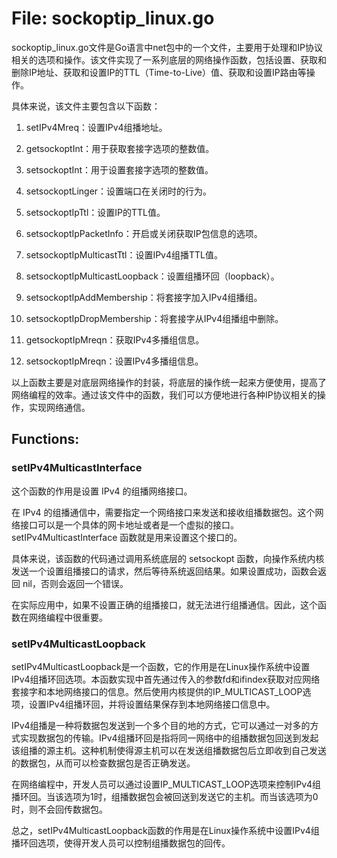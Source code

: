 # File: sockoptip_linux.go

sockoptip_linux.go文件是Go语言中net包中的一个文件，主要用于处理和IP协议相关的选项和操作。该文件实现了一系列底层的网络操作函数，包括设置、获取和删除IP地址、获取和设置IP的TTL（Time-to-Live）值、获取和设置IP路由等操作。

具体来说，该文件主要包含以下函数：

1. setIPv4Mreq：设置IPv4组播地址。

2. getsockoptInt：用于获取套接字选项的整数值。

3. setsockoptInt：用于设置套接字选项的整数值。

4. setsockoptLinger：设置端口在关闭时的行为。

5. setsockoptIpTtl：设置IP的TTL值。

6. setsockoptIpPacketInfo：开启或关闭获取IP包信息的选项。

7. setsockoptIpMulticastTtl：设置IPv4组播TTL值。

8. setsockoptIpMulticastLoopback：设置组播环回（loopback）。

9. setsockoptIpAddMembership：将套接字加入IPv4组播组。

10. setsockoptIpDropMembership：将套接字从IPv4组播组中删除。

11. getsockoptIpMreqn：获取IPv4多播组信息。

12. setsockoptIpMreqn：设置IPv4多播组信息。

以上函数主要是对底层网络操作的封装，将底层的操作统一起来方便使用，提高了网络编程的效率。通过该文件中的函数，我们可以方便地进行各种IP协议相关的操作，实现网络通信。

## Functions:

### setIPv4MulticastInterface

这个函数的作用是设置 IPv4 的组播网络接口。

在 IPv4 的组播通信中，需要指定一个网络接口来发送和接收组播数据包。这个网络接口可以是一个具体的网卡地址或者是一个虚拟的接口。setIPv4MulticastInterface 函数就是用来设置这个接口的。

具体来说，该函数的代码通过调用系统底层的 setsockopt 函数，向操作系统内核发送一个设置组播接口的请求，然后等待系统返回结果。如果设置成功，函数会返回 nil，否则会返回一个错误。

在实际应用中，如果不设置正确的组播接口，就无法进行组播通信。因此，这个函数在网络编程中很重要。



### setIPv4MulticastLoopback

setIPv4MulticastLoopback是一个函数，它的作用是在Linux操作系统中设置IPv4组播环回选项。本函数实现中首先通过传入的参数fd和ifindex获取对应网络套接字和本地网络接口的信息。然后使用内核提供的IP_MULTICAST_LOOP选项，设置IPv4组播环回，并将设置结果保存到本地网络接口信息中。

IPv4组播是一种将数据包发送到一个多个目的地的方式，它可以通过一对多的方式实现数据包的传输。IPv4组播环回是指将同一网络中的组播数据包回送到发起该组播的源主机。这种机制使得源主机可以在发送组播数据包后立即收到自己发送的数据包，从而可以检查数据包是否正确发送。

在网络编程中，开发人员可以通过设置IP_MULTICAST_LOOP选项来控制IPv4组播环回。当该选项为1时，组播数据包会被回送到发送它的主机。而当该选项为0时，则不会回传数据包。

总之，setIPv4MulticastLoopback函数的作用是在Linux操作系统中设置IPv4组播环回选项，使得开发人员可以控制组播数据包的回传。



